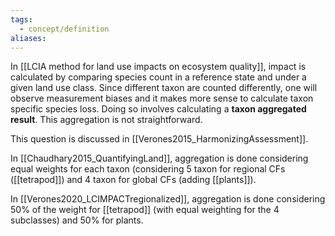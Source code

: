 ```yaml
---
tags:
  - concept/definition
aliases:
---
```

In [[LCIA method for land use impacts on ecosystem quality]], impact is calculated by comparing species count in a reference state and under a given land use class. Since different taxon are counted differently, one will observe measurement biases and it makes more sense to calculate taxon specific species loss. Doing so involves calculating a **taxon aggregated result**. This aggregation is not straightforward.

This question is discussed in [[Verones2015_HarmonizingAssessment]].

In [[Chaudhary2015_QuantifyingLand]], aggregation is done considering equal weights for each taxon (considering 5 taxon for regional CFs ([[tetrapod]]) and 4 taxon for global CFs (adding [[plants]]).

In [[Verones2020_LCIMPACTregionalized]], aggregation is done considering 50% of the weight for [[tetrapod]] (with equal weighting for the 4 subclasses) and 50% for plants.
